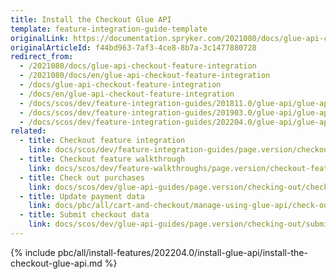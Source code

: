 ```yaml
---
title: Install the Checkout Glue API
template: feature-integration-guide-template
originalLink: https://documentation.spryker.com/2021080/docs/glue-api-checkout-feature-integration
originalArticleId: f44bd963-7af3-4ce8-8b7a-3c1477880728
redirect_from:
  - /2021080/docs/glue-api-checkout-feature-integration
  - /2021080/docs/en/glue-api-checkout-feature-integration
  - /docs/glue-api-checkout-feature-integration
  - /docs/en/glue-api-checkout-feature-integration
  - /docs/scos/dev/feature-integration-guides/201811.0/glue-api/glue-api-checkout-feature-integration.html
  - /docs/scos/dev/feature-integration-guides/201903.0/glue-api/glue-api-checkout-feature-integration.html
  - /docs/scos/dev/feature-integration-guides/202204.0/glue-api/glue-api-checkout-feature-integration.html  
related:
  - title: Checkout feature integration
    link: docs/scos/dev/feature-integration-guides/page.version/checkout-feature-integration.html
  - title: Checkout feature walkthrough
    link: docs/scos/dev/feature-walkthroughs/page.version/checkout-feature-walkthrough.html
  - title: Check out purchases
    link: docs/scos/dev/glue-api-guides/page.version/checking-out/checking-out-purchases.html
  - title: Update payment data
    link: docs/pbc/all/cart-and-checkout/manage-using-glue-api/check-out/update-payment-data.html
  - title: Submit checkout data
    link: docs/scos/dev/glue-api-guides/page.version/checking-out/submitting-checkout-data.html    
---
```


{% include pbc/all/install-features/202204.0/install-glue-api/install-the-checkout-glue-api.md %} <!-- To edit, see /_includes/pbc/all/install-features/202204.0/install-glue-api/install-the-checkout-glue-api.md -->
